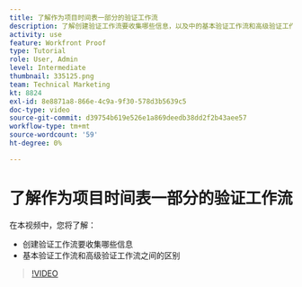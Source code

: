 ```yaml
---
title: 了解作为项目时间表一部分的验证工作流
description: 了解创建验证工作流要收集哪些信息，以及中的基本验证工作流和高级验证工作流之间的区别 [!DNL  Workfront].
activity: use
feature: Workfront Proof
type: Tutorial
role: User, Admin
level: Intermediate
thumbnail: 335125.png
team: Technical Marketing
kt: 8824
exl-id: 8e8871a8-866e-4c9a-9f30-578d3b5639c5
doc-type: video
source-git-commit: d39754b619e526e1a869deedb38dd2f2b43aee57
workflow-type: tm+mt
source-wordcount: '59'
ht-degree: 0%

---
```


# 了解作为项目时间表一部分的验证工作流

在本视频中，您将了解：

* 创建验证工作流要收集哪些信息
* 基本验证工作流和高级验证工作流之间的区别

>[!VIDEO](https://video.tv.adobe.com/v/335125/?quality=12)



